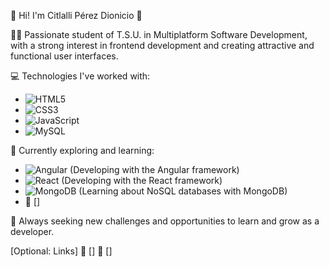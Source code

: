 👋 Hi! I'm Citlalli Pérez Dionicio 👋

👨‍🎓 Passionate student of T.S.U. in Multiplatform Software Development, with a strong interest in frontend development and creating attractive and functional user interfaces.

💻 Technologies I've worked with:
- <img src="https://img.shields.io/badge/HTML5-E34F26?style=for-the-badge&logo=html5&logoColor=white" alt="HTML5">
- <img src="https://img.shields.io/badge/CSS3-1572B6?style=for-the-badge&logo=css3&logoColor=white" alt="CSS3">
- <img src="https://img.shields.io/badge/JavaScript-F7DF1E?style=for-the-badge&logo=javascript&logoColor=black" alt="JavaScript">
- <img src="https://img.shields.io/badge/MySQL-4479A1?style=for-the-badge&logo=mysql&logoColor=white" alt="MySQL">

📌 Currently exploring and learning:
- <img src="https://img.shields.io/badge/Angular-DD0031?style=for-the-badge&logo=angular&logoColor=white" alt="Angular"> (Developing with the Angular framework)
- <img src="https://img.shields.io/badge/React-61DAFB?style=for-the-badge&logo=react&logoColor=black" alt="React"> (Developing with the React framework)
- <img src="https://img.shields.io/badge/MongoDB-47A248?style=for-the-badge&logo=mongodb&logoColor=white" alt="MongoDB"> (Learning about NoSQL databases with MongoDB)
- 🚀 []

🌱 Always seeking new challenges and opportunities to learn and grow as a developer.

[Optional: Links]
🔗 []
🔗 []
